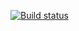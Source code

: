 [![Build status](https://ci.appveyor.com/api/projects/status/nwubx4u11j7kxoew?svg=true)](https://ci.appveyor.com/project/timetodancenow/aqa2)